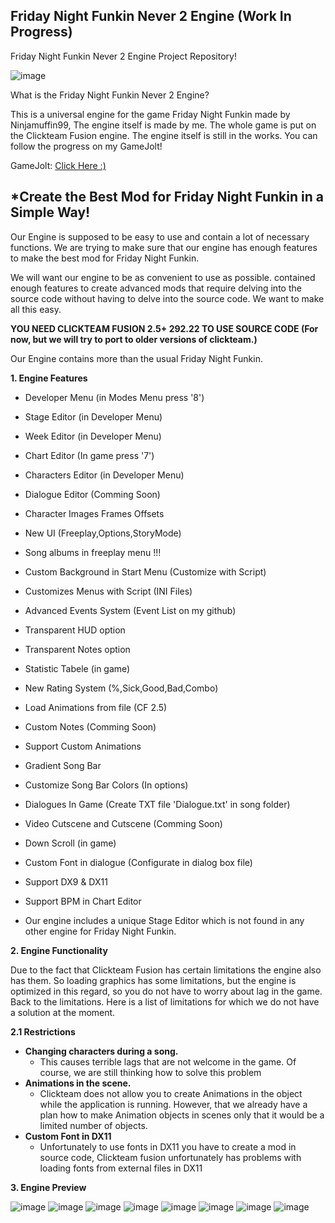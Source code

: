 ## Friday Night Funkin Never 2 Engine (Work In Progress)
Friday Night Funkin Never 2 Engine Project Repository!

![image](https://github.com/user-attachments/assets/8e584a3a-0fbf-435a-8781-d655ebd79b8b)

What is the Friday Night Funkin Never 2 Engine?

This is a universal engine for the game Friday Night Funkin made 
by Ninjamuffin99, The engine itself is made by me. The whole game 
is put on the Clickteam Fusion engine. The engine itself is still 
in the works. You can follow the progress on my GameJolt!

GameJolt: [Click Here :)](https://gamejolt.com/invite/SzymexStudio)


## *Create the Best Mod for **Friday Night Funkin** in a Simple Way!

Our Engine is supposed to be easy to use and contain a lot of necessary 
functions. We are trying to make sure that our engine has enough features 
to make the best mod for Friday Night Funkin.

We will want our engine to be as convenient to use as possible. 
contained enough features to create advanced mods that require delving into the source code 
without having to delve into the source code. We want to make all this easy.

**YOU NEED CLICKTEAM FUSION 2.5+ 292.22 TO USE SOURCE CODE (For now, but we will try to port to older versions of clickteam.)**

Our Engine contains more than the usual Friday Night Funkin. 

**1. Engine Features**

- Developer Menu (in Modes Menu press '8')

- Stage Editor (in Developer Menu)

- Week Editor (in Developer Menu)

- Chart Editor (In game press '7')

- Characters Editor (in Developer Menu)

- Dialogue Editor (Comming Soon)

- Character Images Frames Offsets

- New UI (Freeplay,Options,StoryMode)

- Song albums in freeplay menu !!!

- Custom Background in Start Menu (Customize with Script)

- Customizes Menus with Script (INI Files)

- Advanced Events System (Event List on my github)

- Transparent HUD option

- Transparent Notes option

- Statistic Tabele (in game)

- New Rating System (%,Sick,Good,Bad,Combo)

- Load Animations from file (CF 2.5)

- Custom Notes (Comming Soon)

- Support Custom Animations

- Gradient Song Bar

- Customize Song Bar Colors (In options)

- Dialogues In Game (Create TXT file 'Dialogue.txt' in song folder)

- Video Cutscene and Cutscene (Comming Soon)

- Down Scroll (in game)

- Custom Font in dialogue (Configurate in dialog box file)

- Support DX9 & DX11

- Support BPM in Chart Editor

- Our engine includes a unique Stage Editor which is not found in any other engine for Friday Night Funkin.

**2. Engine Functionality**

Due to the fact that Clickteam Fusion has certain limitations the engine also has them. So loading 
graphics has some limitations, but the engine is optimized in this regard, so you do not have to worry 
about lag in the game. Back to the limitations. Here is a list of limitations for which we do not have a 
solution at the moment. 

**2.1 Restrictions**
 - **Changing characters during a song.**
    - This causes terrible lags that are not welcome in the game. Of course, we are still thinking how to solve this problem
 - **Animations in the scene.**
    - Clickteam does not allow you to create Animations in the object while the application is running. However, that we already have a plan how to make Animation  objects in scenes only that it would be a limited number of objects.
- **Custom Font in DX11**
  - Unfortunately to use fonts in DX11 you have to create a mod in source code, Clickteam fusion unfortunately has problems with loading fonts from external files in DX11  

**3. Engine Preview**

![image](https://github.com/user-attachments/assets/768a0e1b-516e-45b7-9c96-ebc4d40a7238)
![image](https://github.com/user-attachments/assets/c97a9769-c1da-4691-a24e-0695678450d5)
![image](https://github.com/user-attachments/assets/e6b65270-7546-42aa-bec4-4313cdd0d437)
![image](https://github.com/user-attachments/assets/4e7f37b9-633e-409d-99a7-22702bd68190)
![image](https://github.com/user-attachments/assets/c3587a10-451e-4d66-a1f8-dadd147061d6)
![image](https://github.com/user-attachments/assets/4ad4fa9d-c812-4622-af36-66d3bcc9b93e)
![image](https://github.com/user-attachments/assets/0af00861-84fa-45bb-b6a5-3ac4d76b5339)
![image](https://github.com/user-attachments/assets/c8cb2260-f055-4e44-aaf4-0c68b256a5b5)




